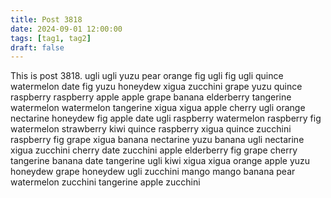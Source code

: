 ```yaml
---
title: Post 3818
date: 2024-09-01 12:00:00
tags: [tag1, tag2]
draft: false
---
```

This is post 3818.
ugli
ugli
yuzu
pear
orange
fig
ugli
fig
ugli
quince
watermelon
date
fig
yuzu
honeydew
xigua
zucchini
grape
yuzu
quince
raspberry
raspberry
apple
apple
grape
banana
elderberry
tangerine
watermelon
watermelon
tangerine
xigua
xigua
apple
cherry
ugli
orange
nectarine
honeydew
fig
apple
date
ugli
raspberry
watermelon
raspberry
fig
watermelon
strawberry
kiwi
quince
raspberry
xigua
quince
zucchini
raspberry
fig
grape
xigua
banana
nectarine
yuzu
banana
ugli
nectarine
xigua
zucchini
cherry
date
zucchini
apple
elderberry
fig
grape
cherry
tangerine
banana
date
tangerine
ugli
kiwi
xigua
xigua
orange
apple
yuzu
honeydew
grape
honeydew
ugli
zucchini
mango
mango
banana
pear
watermelon
zucchini
tangerine
apple
zucchini
